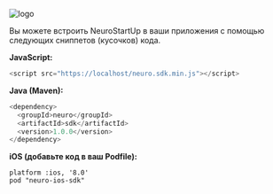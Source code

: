 ﻿![logo](https://camo.githubusercontent.com/ace14ee894d150192a7b05b12410738aa65528da742bbce69315a5f441320ea7/68747470733a2f2f692e696d6775722e636f6d2f495a4f525769492e706e67)

Вы можете встроить NeuroStartUp в ваши приложения с помощью следующих сниппетов (кусочков) кода.

**JavaScript:**
```js
<script src="https://localhost/neuro.sdk.min.js"></script>
```
**Java (Maven):**
```java
<dependency>
  <groupId>neuro</groupId>
  <artifactId>sdk</artifactId>
  <version>1.0.0</version>
</dependency>
```
**iOS (добавьте код в ваш Podfile):**
```
platform :ios, '8.0'
pod "neuro-ios-sdk"
```
